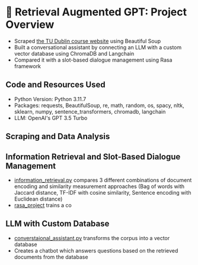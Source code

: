 # :speech_balloon: Retrieval Augmented GPT: Project Overview
* Scraped [the TU Dublin course website](http://www.tudublin.ie/study/find-a-course/) using Beautiful Soup
* Built a conversational assistant by connecting an LLM with a custom vector database using ChromaDB and Langchain
* Compared it with a slot-based dialogue management using Rasa framework

## Code and Resources Used
* Python Version: Python 3.11.7
* Packages: requests, BeautifulSoup, re, math, random, os, spacy, nltk, sklearn, numpy, sentence_transformers, chromadb, langchain
* LLM: OpenAI's GPT 3.5 Turbo

## Scraping and Data Analysis

## Information Retrieval and Slot-Based Dialogue Management
* [information_retrieval.py](https://github.com/ayanoyamamoto0/retrieval_augmented_gpt/blob/main/information_retrieval.py) compares 3 different combinations of document encoding and similarity measurement approaches (Bag of words with Jaccard distance, TF-IDF with cosine similarity, Sentence encoding with Euclidean distance)
* [rasa_project](https://github.com/ayanoyamamoto0/retrieval_augmented_gpt/tree/main/rasa_project) trains a co

## LLM with Custom Database
* [converstaional_assistant.py](https://github.com/ayanoyamamoto0/retrieval_augmented_gpt/blob/main/conversational_assistant.py) transforms the corpus into a vector database
* Creates a chatbot which answers questions based on the retrieved documents from the database
